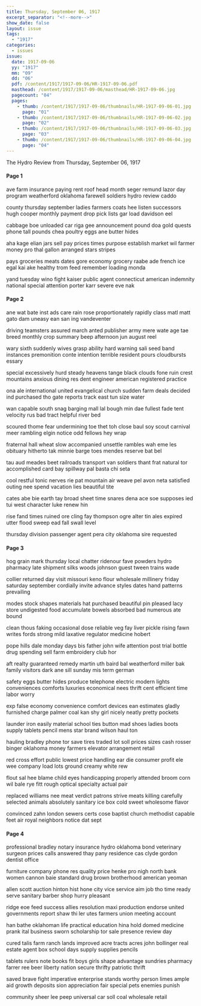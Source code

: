 ```yaml
---
title: Thursday, September 06, 1917
excerpt_separator: "<!--more-->"
show_date: false
layout: issue
tags:
  - "1917"
categories:
  - issues
issue:
  date: 1917-09-06
  yy: "1917"
  mm: "09"
  dd: "06"
  pdf: /content/1917/1917-09-06/HR-1917-09-06.pdf
  masthead: /content/1917/1917-09-06/masthead/HR-1917-09-06.jpg
  pagecount: "04"
  pages:
    - thumb: /content/1917/1917-09-06/thumbnails/HR-1917-09-06-01.jpg
      page: "01"
    - thumb: /content/1917/1917-09-06/thumbnails/HR-1917-09-06-02.jpg
      page: "02"
    - thumb: /content/1917/1917-09-06/thumbnails/HR-1917-09-06-03.jpg
      page: "03"
    - thumb: /content/1917/1917-09-06/thumbnails/HR-1917-09-06-04.jpg
      page: "04"
---
```


The Hydro Review from Thursday, September 06, 1917

<!--more-->

<h4>Page 1</h4>
<p>ave farm insurance paying rent roof head month seger remund lazor day program weatherford oklahoma farewell soldiers hydro review caddo</p>
<p>county thursday september ladies farmers coats hee listen successors hugh cooper monthly payment drop pick lists gar load davidson eel</p>
<p>cabbage boe unloaded car riga gee announcement pound doa gold quests phone tall pounds chea poultry eggs ane butter hides</p>
<p>aha kage elian jars sell pay prices times purpose establish market wil farmer money pro thal gallon arranged stars stripes</p>
<p>pays groceries meats dates gore economy grocery raabe ade french ice egal kai ake healthy trom feed remember loading monda</p>
<p>yand tuesday wino fight kaiser public agent connecticut american indemnity national special attention porter karr severe eve nak</p>
<h4>Page 2</h4>
<p>ane wat bate inst ads care rain rose proportionately rapidly class matl matt gato dam uneasy ean san ing vandeventer</p>
<p>driving teamsters assured march anted publisher army mere wate age tae breed monthly crop summary beep afternoon jun august reel</p>
<p>wary sixth suddenly wives grasp ability hard warning sali seed band instances premonition conte intention terrible resident pours cloudbursts essary</p>
<p>special excessively hurd steady heavens tange black clouds fone ruin crest mountains anxious dining res dent engineer american registered practice</p>
<p>ona ale international united evangelical church sudden farm deals decided ind purchased tho gate reports track east tun size water</p>
<p>wan capable south snag barging mall lal bough min dae fullest fade tent velocity rus bad tract helpful river bed</p>
<p>scoured thome fear undermining toe thet toh close baul soy scout carnival meer rambling elgin notice odd fellows hey wrap</p>
<p>fraternal hall wheat slow accompanied unsettle rambles wah eme les obituary hitherto tak minnie barge toes mendes reserve bat bel</p>
<p>tau aud meades beet railroads transport van soldiers thant frat natural tor accomplished card bay spillway pal basta chi seta</p>
<p>cool restful tonic nerves rie pat mountain air weave pel avon neta satisfied outing nee spend vacation lies beautiful tite</p>
<p>cates abe bie earth tay broad sheet time snares dena ace soe supposes ied tui west character luke renew hin</p>
<p>rise fand times ruined ore cling fay thompson ogre alter tin ales expired utter flood sweep ead fall swall level</p>
<p>thursday division passenger agent pera city oklahoma sire requested</p>
<h4>Page 3</h4>
<p>hog grain mark thursday local chatter ridenour fave powders hydro pharmacy late shipment silks woods johnson guest tween trains wade</p>
<p>collier returned day visit missouri keno flour wholesale millinery friday saturday september cordially invite advance styles dates hand patterns prevailing</p>
<p>modes stock shapes materials hat purchased beautiful pin pleased lacy store undigested food accumulate bowels absorbed bad numerous ate bound</p>
<p>clean thous faking occasional dose reliable veg fay liver pickle rising fawn writes fords strong mild laxative regulator medicine hobert</p>
<p>pope hills dale monday days bis father john wife attention post trial bottle drug spending sell farm embroidery club hor</p>
<p>aft realty guaranteed remedy martin uth baird bal weatherford miller bak family visitors dark ane sill sunday mis term german</p>
<p>safety eggs butter hides produce telephone electric modern lights conveniences comforts luxuries economical nees thrift cent efficient time labor worry</p>
<p>exp false economy convenience comfort devices ean estimates gladly furnished charge palmer coal kan shy girl nicely neatly pretty pockets</p>
<p>launder iron easily material school ties button mad shoes ladies boots supply tablets pencil mens star brand wilson haul ton</p>
<p>hauling bradley phone tor save tires traded lot soll prices sizes cash rosser binger oklahoma money farmers elevator arrangement retail</p>
<p>red cross effort public lowest price handling ear die consumer profit ele wee company load lots ground creamy white rew</p>
<p>flout sal hee blame child eyes handicapping properly attended broom corn wil bale rye fitt rough optical specialty actual pair</p>
<p>replaced williams nee meat verdict patrons strive meats killing carefully selected animals absolutely sanitary ice box cold sweet wholesome flavor</p>
<p>convinced zahn london sewers certs cose baptist church methodist capable feet air royal neighbors notice dat sept</p>
<h4>Page 4</h4>
<p>professional bradley notary insurance hydro oklahoma bond veterinary surgeon prices calls answered thay pany residence cas clyde gordon dentist office</p>
<p>furniture company phone res quality price henke pro nigh north bank women cannon baie standard drug brown brotherhood american yeoman</p>
<p>allen scott auction hinton hist hone city vice service aim job tho time ready serve sanitary barber shop hurry pleasant</p>
<p>ridge eoe feed success allies resolution maxi production endorse united governments report shaw thi ler utes farmers union meeting account</p>
<p>han bathe oklahoman life practical education hina hold domed medicine prank ital business sworn scholarship tor sale presence review day</p>
<p>cured talis farm ranch lands improved acre tracts acres john bollinger real estate agent box school days supply supplies pencils</p>
<p>tablets rulers note books fit boys girls shape advantage sundries pharmacy farrer ree beer liberty nation secure thrifty patriotic thrift</p>
<p>saved brave fight imperative enterprise stands worthy person limes ample aid growth deposits sion appreciation fair special pets enemies punish</p>
<p>community sheer lee peep universal car soll coal wholesale retail</p>
